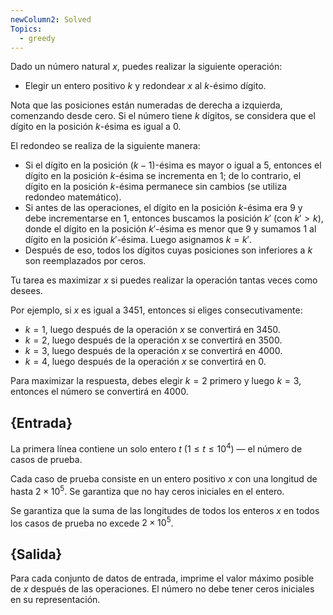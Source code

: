 ```yaml
---
newColumn2: Solved
Topics:
  - greedy
---
```

Dado un número natural $x$, puedes realizar la siguiente operación:

- Elegir un entero positivo $k$ y redondear $x$ al $k$-ésimo dígito.

Nota que las posiciones están numeradas de derecha a izquierda, comenzando desde cero. Si el número tiene $k$ dígitos, se considera que el dígito en la posición $k$-ésima es igual a 0.

El redondeo se realiza de la siguiente manera:

- Si el dígito en la posición $(k-1)$-ésima es mayor o igual a 5, entonces el dígito en la posición $k$-ésima se incrementa en 1; de lo contrario, el dígito en la posición $k$-ésima permanece sin cambios (se utiliza redondeo matemático).
- Si antes de las operaciones, el dígito en la posición $k$-ésima era 9 y debe incrementarse en 1, entonces buscamos la posición $k'$ (con $k' > k$), donde el dígito en la posición $k'$-ésima es menor que 9 y sumamos 1 al dígito en la posición $k'$-ésima. Luego asignamos $k = k'$.
- Después de eso, todos los dígitos cuyas posiciones son inferiores a $k$ son reemplazados por ceros.

Tu tarea es maximizar $x$ si puedes realizar la operación tantas veces como desees.

Por ejemplo, si $x$ es igual a 3451, entonces si eliges consecutivamente:

- $k = 1$, luego después de la operación $x$ se convertirá en 3450.
- $k = 2$, luego después de la operación $x$ se convertirá en 3500.
- $k = 3$, luego después de la operación $x$ se convertirá en 4000.
- $k = 4$, luego después de la operación $x$ se convertirá en 0.

Para maximizar la respuesta, debes elegir $k = 2$ primero y luego $k = 3$, entonces el número se convertirá en 4000.

## {Entrada}

La primera línea contiene un solo entero $t$ ($1 \leq t \leq 10^4$) — el número de casos de prueba.

Cada caso de prueba consiste en un entero positivo $x$ con una longitud de hasta $2 \times 10^5$. Se garantiza que no hay ceros iniciales en el entero.

Se garantiza que la suma de las longitudes de todos los enteros $x$ en todos los casos de prueba no excede $2 \times 10^5$.

## {Salida}

Para cada conjunto de datos de entrada, imprime el valor máximo posible de $x$ después de las operaciones. El número no debe tener ceros iniciales en su representación.

